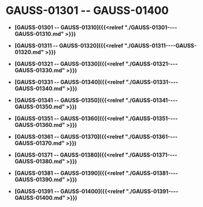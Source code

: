 # GAUSS-01301 -- GAUSS-01400<a name="ZH-CN_TOPIC_0302073657"></a>

-   **[GAUSS-01301 -- GAUSS-01310]({{<relref "./GAUSS-01301----GAUSS-01310.md" >}})**

-   **[GAUSS-01311 -- GAUSS-01320]({{<relref "./GAUSS-01311----GAUSS-01320.md" >}})**

-   **[GAUSS-01321 -- GAUSS-01330]({{<relref "./GAUSS-01321----GAUSS-01330.md" >}})**

-   **[GAUSS-01331 -- GAUSS-01340]({{<relref "./GAUSS-01331----GAUSS-01340.md" >}})**

-   **[GAUSS-01341 -- GAUSS-01350]({{<relref "./GAUSS-01341----GAUSS-01350.md" >}})**

-   **[GAUSS-01351 -- GAUSS-01360]({{<relref "./GAUSS-01351----GAUSS-01360.md" >}})**

-   **[GAUSS-01361 -- GAUSS-01370]({{<relref "./GAUSS-01361----GAUSS-01370.md" >}})**

-   **[GAUSS-01371 -- GAUSS-01380]({{<relref "./GAUSS-01371----GAUSS-01380.md" >}})**

-   **[GAUSS-01381 -- GAUSS-01390]({{<relref "./GAUSS-01381----GAUSS-01390.md" >}})**

-   **[GAUSS-01391 -- GAUSS-01400]({{<relref "./GAUSS-01391----GAUSS-01400.md" >}})**

